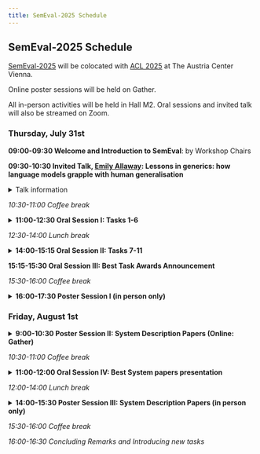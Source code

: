 ```yaml
---
title: SemEval-2025 Schedule
---
```


## SemEval-2025 Schedule

[SemEval-2025](https://semeval.github.io/SemEval2025/) will be colocated with [ACL 2025](https://2025.aclweb.org/) at The Austria Center Vienna.

Online poster sessions will be held on Gather. 

All in-person activities will be held in Hall M2. Oral sessions and invited talk will also be streamed on Zoom.

### Thursday, July 31st

<strong>09:00-09:30 Welcome and Introduction to SemEval</strong>: by Workshop Chairs

<strong>09:30-10:30 Invited Talk, [Emily Allaway](https://emilyallaway.github.io/): Lessons in generics: how language models grapple with human generalisation</strong>
<details><summary>Talk information</summary>

The ability to generalise is a crucial aspect of human cognition, allowing us to derive broader understandings from specific instances. In language, generalised knowledge over particular instantiations and exceptions can be flexibly expressed through generics — generalisations without quantifiers. However, the flexibility of generics also comes with puzzling properties that have been extensively studied in areas such as linguistics and philosophy of language. This talk will explore the specific challenges that this language of generalisation poses for language models (LMs).  I will begin by examining whether language models recognise the quantificational variation inherent in generics. Specifically, I will discuss how accurately LMs process and recognise the quantification in generic expressions, with a particular focus on the phenomenon of overgeneralisation — unwarranted universal quantification. One critical area of overgeneralisation is with stereotypes and I will touch on the implications for LMs of stereotypes that are expressed as generics. 
Next, I will present evaluations on the capacity of LMs to reason about generics and related examples, probing LMs’ ability to both maintain and override their generalisations. In the final part of the talk, I will expand the discussion to visual-language models (VLMs) to determine whether their struggles with generics mirror those of traditional LMs and what the broader implications of these findings might be.

Bio: Emily Allaway is a Chancellor’s Fellow at the University of Edinburgh in the School of Informatics, where she is affiliated with both Edinburgh NLP and the Institute for Language, Cognition and Computation (ILCC). Her research is on reasoning about and understanding implicit meaning in language, with a recent focus on generics and their role in reasoning. Emily received her PhD from Columbia University under the supervision of Kathleen McKeown. Her doctoral work there was supported by an NSF Graduate Research Fellowship. Her previous work includes research positions at the University of Washington, the Allen Institute for Artificial Intelligence, and Amazon Science. She is currently a chair for the WiNLP workshop.

</details>

<em>10:30-11:00 Coffee break</em>

<details><summary><strong>11:00-12:30 Oral Session I: Tasks 1-6</strong></summary>

  - 11:00-11:15	SemEval-2025 Task 1: ADMIRE: Advancing Multimodal Idiomaticity Representation
  - 11:15-11:30	SemEval-2025 Task 2: EA-MT: Entity-Aware Machine Translation
  - 11:30-11:45	SemEval-2025 Task 3: Mu-SHROOM, the Multilingual Shared-task on Hallucinations and Related Observable Overgeneration Mistakes
  - 11:45-12:00	SemEval-2025 Task 4: Unlearning sensitive content from Large Language Models
  - 12:00-12:15	SemEval-2025 Task 5: LLMs4Subjects: LLM-based Automated Subject Tagging for a National Technical Library's Open-Access Catalog
  - 12:15-12:30	SemEval-2025 Task 6: PromiseEval: Multinational, Multilingual, Multi-Industry Promise Verification
</details>

<em>12:30-14:00 Lunch break</em>


<details><summary><strong>14:00-15:15 Oral Session II: Tasks 7-11</strong></summary>
  
  - 14:00-14:15	SemEval-2025 Task 7: Multilingual and Crosslingual Fact-Checked Claim Retrieval
  - 14:15-14:30	SemEval-2025 Task 8: Question-Answering over Tabular Data
  - 14:30-14:45	SemEval-2025 Task 9: The Food Hazard Detection Challenge
  - 14:45-15:00	SemEval 2025 Task 10: Multilingual Characterization and Extraction of Narratives from Online News
  - 15:00-15:15	SemEval 2025 Task 11: Bridging the Gap in Text-Based Emotion Detection
</details>

<strong>15:15-15:30 Oral Session III: Best Task Awards Announcement</strong></summary>
  
<em>15:30-16:00 Coffee break</em>

<details><summary><strong>16:00-17:30 Poster Session I (in person only)</strong></summary>

  - NotMyNarrative at SemEval-2025 Task 10: Do Narrative Features Share Across Languages in Multilingual Encoder Models?
  - UWBa at SemEval-2025 Task 7: Multilingual and Crosslingual Fact-Checked Claim Retrieval
  - adithjrajeev at SemEval-2025 Task 10: Sequential Learning for Role Classification Using Entity-Centric News Summaries
  - UZH at SemEval-2025 Task 3: Token-Level Self-Consistency for Hallucination Detection
  - UniBuc at SemEval-2025 Task 9: Similarity Approaches to Classification
  - XLM-Muriel at SemEval-2025 Task 11: Hard Parameter Sharing for Multi-lingual Multi-label Emotion Detection
  - Chinchunmei at SemEval-2025 Task 11: Boosting the Large Language Model’s Capability of Emotion Perception using Contrastive Learning
  - UIMP-Aaman at SemEval-2025 Task11: Detecting Intensity and Emotion in Social Media and News
  - BERTastic at SemEval-2025 Task 10: State-of-the-Art Accuracy in Coarse-Grained Entity Framing for Hindi News
  - LTG at SemEval-2025 Task 10: Optimizing Context for Classification of Narrative Roles
  - CCNU at SemEval-2025 Task 3: Leveraging Internal and External Knowledge of Large Language Models for Multilingual Hallucination Annotation
  - MRT at SemEval-2025 Task 8: Maximizing Recovery from Tables with Multiple Steps
  - RACAI at SemEval-2025 Task 7: Efficient adaptation of Large Language Models for Multilingual and Crosslingual Fact-Checked Claim Retrieval
  - ZJUKLAB at SemEval-2025 Task 4: Unlearning via Model Merging
  - GPLSICORTEX at SemEval-2025 Task 10: Leveraging Intentions for Generating Narrative Extractions
  - Hallucination Detectives at SemEval-2025 Task 3: Span-Level Hallucination Detection for LLM-Generated Answers
  - BitsAndBites at SemEval-2025 Task 9: Improving Food Hazard Detection with Sequential Multitask Learning and Large Language Models
  - G-MACT at SemEval-2024 Task 8: Exploring Planning and Tool Use in Question Answering over Tabular Data
  - MyMy at SemEval-2025 Task 9: A Robust Knowledge-Augmented Data Approach for Reliable Food Hazard Detection
  - CCNU at SemEval-2025 Task 8: Enhancing Question Answering on Tabular Data with Two-Stage Corrections
  - SALT 🧂 at SemEval-2025 Task 2: A SQL-based Approach for LLM-Free Entity-Aware-Translation
  - QMUL at SemEval-2025 Task 11: Explicit Emotion Detection with EmoLex, Feature Engineering, and Threshold-Optimized Multi-Label Classification
  - Team INSAntive at SemEval-2025 Task 10: Hierarchical Text Classification using BERT
  - SmurfCat at SemEval-2025 Task 3: Bridging External Knowledge and Model Uncertainty for Enhanced Hallucination Detection
  - ipezoTU at SemEval-2025 Task 7: Hybrid Ensemble Retrieval for Multilingual Fact-Checking
  - ATLANTIS at SemEval-2025 Task 3: Detecting Hallucinated Text Spans in Question Answering
  - Samsung Research Poland at SemEval-2025 Task 8: LLM ensemble methods for QA over tabular data
  - LyS at SemEval 2025 Task 8: Zero-Shot Code Generation for Tabular QA
  - Dataground at SemEval-2025 Task 8: Small LLMs and Preference Optimization for Tabular QA
  - AILS-NTUA at SemEval-2025 Task 8: Language-to-Code prompting and Error Fixing for Tabular Question Answering
  - ITUNLP at SemEval-2025 Task 8: Question-Answering over Tabular Data: A Zero-Shot Approach using LLM-Driven Code Generation
  - LA²I²F at SemEval-2025 Task 5: Reasoning in Embedding Space – Fusing Analogical and Ontology-based Reasoning for Document Subject Tagging
  - tinaal at SemEval-2025 Task 11: Enhancing Perceived Emotion Intensity Prediction with Boosting Fine-Tuned Transformers

</details>


### Friday, August 1st

<details><summary><strong>9:00-10:30 Poster Session II: System Description Papers (Online: Gather)</strong></summary>

  - VerbaNexAI at SemEval-2025 Task 9: Advances and Challenges in the Automatic Detection of Food Hazards
  - CTYUN-AI at SemEval-2025 Task 1: Learning to Rank for Idiomatic Expressions
  - Anastasia at SemEval-2025 Task 9: Subtask 1, Ensemble Learning with Data Augmentation and Focal Loss for Food Risk Classification
  - UNEDTeam at SemEval-2025 Task 10: Zero-Shot Narrative Classification
  - DUTtask10 at SemEval-2025 Task 10: ThoughtFlow: Hierarchical Narrative Classification via Stepwise Prompting
  - TechSSN3 at SemEval-2025 Task 9: Food Hazard and Product Detection - Category Identification and Vector Prediction
  - CYUT at SemEval-2025 Task 6: Prompting with Precision – ESG Analysis via Structured Prompts
  - Zuifeng at SemEval-2025 Task 9: Multitask Learning with Fine-Tuned RoBERTa for Food Hazard Detection
  - FII the Best at SemEval 2025 Task 2: Steering State-of-the-art Machine Translation Models with Strategically Engineered Pipelines for Enhanced Entity Translation
  - madhans476 at SemEval-2025 Task 9: Multi-Model Ensemble and Prompt-Based Learning for Food Hazard Prediction
  - Sakura at SemEval-2025 Task 2: Enhancing Named Entity Translation with Fine-Tuning and Preference Optimization
  - Anaselka at SemEval-2025 Task 9: Leveraging SVM and MNB for Detecting Food Hazard
  - QUST_NLP at SemEval-2025 Task 7: A Three-Stage Retrieval Framework for Monolingual and Crosslingual Fact-Checked Claim Retrieval
  - Trans-Sent at SemEval-2025 Task 11: Text-based Multi-label Emotion Detection using Pre-Trained BERT Transformer Models
  - Team INSALyon2 at SemEval-2025 Task 10: A Zero-shot Agentic Approach to Text Classification
  - SRCB at SemEval-2025 Task 9: LLM Finetuning Approach based on External Attention Mechanism in The Food Hazard Detection
  - Team QUST at SemEval-2025 Task 10: Evaluating Large Language Models in Multiclass Multi-label Classification of News Entity Framing
  - Advacheck at SemEval-2025 Task 3: Combining NER and RAG to Spot Hallucinations in LLM Answers
  - VerbaNexAI at SemEval-2025 Task 2: Enhancing Entity-Aware Translation with Wikidata-Enriched MarianMT
  - CSECU-Learners at SemEval-2025 Task 9: Enhancing Transformer Model for Explainable Food Hazard Detection in Text
  - AILS-NTUA at SemEval-2025 Task 3: Leveraging Large Language Models and Translation Strategies for Multilingual Hallucination Detection
  - UPC-HLE at SemEval-2025 Task 7: Multilingual Fact-Checked Claim Retrieval with Text Embedding Models and Cross-Encoder Re-Ranking
  - CSECU-Learners at SemEval-2025 Task 11: Multilingual Emotion Recognition and Intensity Prediction with Language-tuned Transformers and Multi-sample Dropout
  - Amado at SemEval-2025 Task 11: Multi-label Emotion Detection in Amharic and English Data
  - NarrativeNexus at SemEval-2025 Task 10: Entity Framing and Narrative Extraction using BART
  - DEMON at SemEval-2025 Task 10: Fine-tuning LLaMA-3 for Multilingual Entity Framing
  - JNLP at SemEval-2025 Task 1: Multimodal Idiomaticity Representation with Large Language Models
  - HU at SemEval-2025 Task 9: Leveraging LLM-Based Data Augmentation for Class Imbalance
  - NarrativeMiners at SemEval-2025 Task 10: Combating Manipulative Narratives in Online News
  - Habib University at SemEval-2025 Task 11: Bridging the Gap in Text-Based Emotion Detection
  - WC Team at SemEval-2025 Task 6: PromiseEval: Multinational, Multilingual, Multi-Industry Promise Verification leveraging monolingual and multilingual BERT models
  - CSIRO LT at SemEval-2025 Task 8: Answering Questions over Tabular Data using LLMs
  - Oath Breakers at SemEval-2025 Task 06: Leveraging DeBERTa and Contrastive Learning for Promise Verification
  - CLaC at SemEval-2025 Task 6: A Multi-Architecture Approach for Corporate Environmental Promise Verification
  - YNU-HPCC at SemEval-2025 Task 6: Using BERT Model with R-drop for Promise Verification
  - PATeam at SemEval-2025 Task 9: LLM-Augmented Fusion for AI-Driven Food Safety Hazard Detection
  - CSCU at SemEval-2025 Task 6: Enhancing Promise Verification with Paraphrase and Synthesis Augmentation: Effects on Model Performance
  - UCSC at SemEval-2025 Task 3: Context, Models and Prompt Optimization for Automated Hallucination Detection in LLM Output
  - YNU-HPCC at SemEval-2025 Task 10: A Two-Stage Approach to Solving Multi-Label and Multi-Class Role Classification Based on DeBERTa
  - YNU at SemEval-2025 Task 4: Synthetic Token Alternative Training for LLM Unlearning
  - JU-CSE-NLP’25 at SemEval-2025 Task 4: Learning to Unlearn LLMs
  - pingan-team at SemEval-2025 Task 2: LoRA-Augmented Qwen2.5 with Wikidata-Driven Entity Translation
  - YNU-HPCC at SemEval-2025 Task 1: Enhancing Multimodal Idiomaticity Representation via LoRA and Hybrid Loss Optimization
  - JU_NLP at SemEval-2025 Task 7: Leveraging Transformer-Based Models for Multilingual & Crosslingual Fact-Checked Claim Retrieval
  - UCSC NLP T6 at SemEval-2025 Task 1: Leveraging LLMs and VLMs for Idiomatic Understanding
  - JUNLP_Sarika at SemEval-2025 Task 11: Bridging Contextual Gaps in Text-Based Emotion Detection using Transformer Models
  - YNUzwt at SemEval-2025 Task 10: Tree-guided Stagewise Classifier for Entity Framing and Narrative Classification
  - TECHSSN at SemEval-2025 Task 10: A Comparative Analysis of Transformer Models for Dominant Narrative-Based News Summarization
  - KyuHyunChoi at SemEval-2025 Task 10: Narrative Extraction Using a Summarization-Specific Pretrained Model
  - fact check AI at SemEval-2025 Task 7: Multilingual and Crosslingual Fact-checked Claim Retrieval
  - SHA256 at SemEval-2025 Task 4: Selective Amnesia – Constrained Unlearning for Large Language Models via Knowledge Isolation
  - Team ACK at SemEval-2025 Task 2: Beyond Word-for-Word Machine Translation for English-Korean Pairs
  - Jim at SemEval-2025 Task 5: Multilingual BERT Ensemble
  - Annif at SemEval-2025 Task 5: Traditional XMTC augmented by LLMs
  - RUC Team at SemEval-2025 Task 5: Fast Automated Subject Indexing via Similar Records Matching and Related Subject Ranking
  - Fane at SemEval-2025 Task 10: Zero-Shot Entity Framing with Large Language Models
  - silp_nlp at SemEval-2025 Task 5: Subject Recommendation With Sentence Transformer
  - Team Unibuc - NLP at SemEval-2025 Task 11: Few-shot text-based emotion detection

</details>

<em>10:30-11:00 Coffee break</em>


<details><summary><strong>11:00-12:00 Oral Session IV: Best System papers presentation</strong></summary>
- Best system awards will be notified in advance and announced publicly at the conference.

</details>


<em>12:00-14:00 Lunch break</em>

<details><summary><strong>14:00-15:30 Poster Session III: System Description Papers (in person only)</strong></summary>

  - Tuebingen at SemEval-2025 Task 10: Class Weighting, External Knowledge and Data Augmentation in BERT Models
  - NYCU-NLP at SemEval-2025 Task 11: Assembling Small Language Models for Multilabel Emotion Detection and Intensity Prediction
  - MALTO at SemEval-2025 Task 3:  Detecting Hallucinations in LLMs via Uncertainty Quantification and Larger Model Validation
  - Habib University at SemEval-2025 Task 9: Using Ensemble Models for Food Hazard Detection
  - iShumei-Chinchunmei at SemEval-2025 Task 4: A balanced forgetting and retention multi-task framework using effective unlearning loss
  - Atyaephyra at SemEval-2025 Task 4: Low-Rank Negative Preference Optimization
  - COGNAC at SemEval-2025 Task 10: Multi-level Narrative Classification with Summarization and Hierarchical Prompting
  - SheffieldGATE at SemEval-2025 Task 2: Multi-Stage Reasoning with Knowledge Fusion for Entity Translation
  - Fossils at SemEval-2025 Task 9: Tasting Loss Functions for Food Hazard Detection in Text Reports
  - Ustnlp16 at SemEval-2025 Task 9: Improving Model Performance through Imbalance Handling and Focal Loss
  - GIL-IIMAS UNAM at SemEval-2025 Task 4: LA-Min(E): LLM Unlearning Approaches Under Function Minimizing Evaluation Constraints
  - CIC-IPN at SemEval-2025 Task 11: Transformer-Based Approach to Multi-Class Emotion Detection
  - Mr. Snuffleupagus at SemEval-2025 Task 4: Unlearning Factual Knowledge from LLMs Using Adaptive RMU
  - NarrativeMiners at SemEval-2025 Task 10: Combating Manipulative Narratives in Online News
  - TUM-MiKaNi at SemEval-2025 Task 3: Towards Multilingual and Knowledge-Aware Non-factual Hallucination Identification
  - UAlberta at SemEval-2025 Task 2: Prompting and Ensembling for Entity-Aware Translation
  - Oath Breakers at SemEval-2025 Task 06: Leveraging DeBERTa and Contrastive Learning for Promise Verification
  - MALTO at SemEval-2025 Task 4: Dual Teachers for Unlearning Sensitive Content in LLMs
  - TueCL at SemEval-2025 Task 1: AdMIRe: Advancing Multimodal  Idiomaticity Representation
  - Wikidata-Driven Entity-Aware Translation: Boosting LLMs with External Knowledge
  - UCSC at SemEval-2025 Task 3: Context, Models and Prompt Optimization for Automated Hallucination Detection in LLM Output
  - COGUMELO at SemEval-2025 Task 3: A Synthetic Approach to Detecting Hallucinations in Language Models based on Named Entity Recognition
  - FactDebug at SemEval-2025 Task 7: Hybrid Retrieval Pipeline for Identifying Previously Fact-Checked Claims Across Multiple Languages
  - HiTZ-Ixa at SemEval-2025 Task 1: Multimodal Idiomatic Language Understanding
  - AIMA at SemEval-2025 Task 1: Bridging Vision and Language Modalities for Idiomatic Knowledge Extraction via Mixture of Experts
  - TIFIN India at SemEval-2025: Harnessing Translation to Overcome Multilingual IR Challenges in Fact-Checked Claim Retrieval
  - AKCIT at SemEval-2025 Task 11: Investigating Data Quality in Portuguese Emotion Recognition
  - RAGthoven at SemEval 2025   - Task 2: Enhancing Entity-Aware Machine Translation with Large Language Models, Retrieval Augmented Generation and Function Calling 
  - CAIDAS at SemEval-2025 Task 7: Enriching Sparse Datasets with LLM-Generated Content for Improved Information Retrieval
  - Swushroomsia at SemEval-2025 Task 3: Probing LLMs' Collective Intelligence for Multilingual Hallucination Detection
  - Tewodros at SemEval-2025 Task 11: Multilingual Emotion Intensity Detection using Small Language Models
  - CHILL at SemEval-2025 Task 2: You Can’t Just Throw Entities and Hope - Make Your LLM to Get Them Right
  - Narrlangen at SemEval-2025 Task 10: Comparing (mostly) simple multilingual approaches to narrative classification

</details>

<em>15:30-16:00 Coffee break</em>

<em>16:00-16:30 Concluding Remarks and Introducing new tasks</em>

